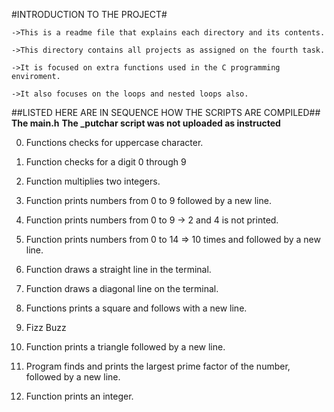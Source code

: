 #INTRODUCTION TO THE PROJECT#

    ->This is a readme file that explains each directory and its contents.
    
    ->This directory contains all projects as assigned on the fourth task.
    
    ->It is focused on extra functions used in the C programming enviroment.
    
    ->It also focuses on the loops and nested loops also.

##LISTED HERE ARE IN SEQUENCE HOW THE SCRIPTS ARE COMPILED##
**The main.h**
**The _putchar script was not uploaded as instructed**

0. Functions checks for uppercase character.

1. Function checks for a digit 0 through 9

2. Function multiplies two integers.

3. Function prints numbers from 0 to 9 followed by a new line.

4. Function prints numbers from 0 to 9 -> 2 and 4 is not printed.

5. Function prints numbers from 0 to 14 => 10 times and followed by a new line.

6. Function draws a straight line in the terminal.

7. Function draws a diagonal line on the terminal.

8. Functions prints a square and follows with a new line.

9. Fizz Buzz

10. Function prints a triangle followed by a new line.

100. Program finds and prints the largest prime factor of the number, followed by a new line.

101. Function prints an integer.
